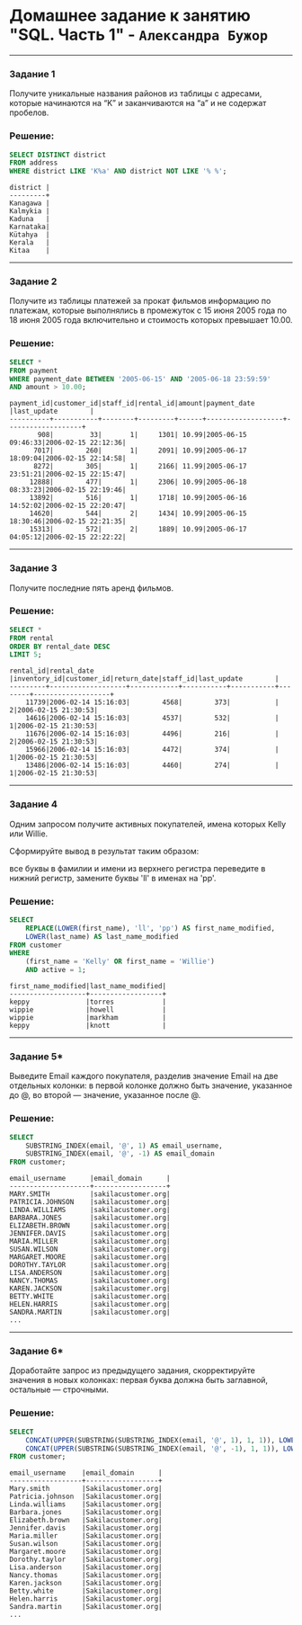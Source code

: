 # Домашнее задание к занятию "SQL. Часть 1" - `Александра Бужор`

---

### Задание 1

Получите уникальные названия районов из таблицы с адресами, которые начинаются на “K” и заканчиваются на “a” и не содержат пробелов.

### Решение:

```sql
SELECT DISTINCT district
FROM address
WHERE district LIKE 'K%a' AND district NOT LIKE '% %';
```
```
district |
---------+
Kanagawa |
Kalmykia |
Kaduna   |
Karnataka|
Kütahya  |
Kerala   |
Kitaa    |
```

---

### Задание 2

Получите из таблицы платежей за прокат фильмов информацию по платежам, которые выполнялись в промежуток с 15 июня 2005 года по 18 июня 2005 года включительно и стоимость которых превышает 10.00.

### Решение:
```sql
SELECT *
FROM payment
WHERE payment_date BETWEEN '2005-06-15' AND '2005-06-18 23:59:59'
AND amount > 10.00;
```
```
payment_id|customer_id|staff_id|rental_id|amount|payment_date       |last_update        |
----------+-----------+--------+---------+------+-------------------+-------------------+
       908|         33|       1|     1301| 10.99|2005-06-15 09:46:33|2006-02-15 22:12:36|
      7017|        260|       1|     2091| 10.99|2005-06-17 18:09:04|2006-02-15 22:14:58|
      8272|        305|       1|     2166| 11.99|2005-06-17 23:51:21|2006-02-15 22:15:47|
     12888|        477|       1|     2306| 10.99|2005-06-18 08:33:23|2006-02-15 22:19:46|
     13892|        516|       1|     1718| 10.99|2005-06-16 14:52:02|2006-02-15 22:20:47|
     14620|        544|       2|     1434| 10.99|2005-06-15 18:30:46|2006-02-15 22:21:35|
     15313|        572|       2|     1889| 10.99|2005-06-17 04:05:12|2006-02-15 22:22:22|
```
---

### Задание 3

Получите последние пять аренд фильмов.

### Решение:

```sql
SELECT *
FROM rental
ORDER BY rental_date DESC
LIMIT 5;
```
```
rental_id|rental_date        |inventory_id|customer_id|return_date|staff_id|last_update        |
---------+-------------------+------------+-----------+-----------+--------+-------------------+
    11739|2006-02-14 15:16:03|        4568|        373|           |       2|2006-02-15 21:30:53|
    14616|2006-02-14 15:16:03|        4537|        532|           |       1|2006-02-15 21:30:53|
    11676|2006-02-14 15:16:03|        4496|        216|           |       2|2006-02-15 21:30:53|
    15966|2006-02-14 15:16:03|        4472|        374|           |       1|2006-02-15 21:30:53|
    13486|2006-02-14 15:16:03|        4460|        274|           |       1|2006-02-15 21:30:53|
```

---

### Задание 4

Одним запросом получите активных покупателей, имена которых Kelly или Willie.

Сформируйте вывод в результат таким образом:

все буквы в фамилии и имени из верхнего регистра переведите в нижний регистр,
замените буквы 'll' в именах на 'pp'.

### Решение:

```sql
SELECT 
    REPLACE(LOWER(first_name), 'll', 'pp') AS first_name_modified,
    LOWER(last_name) AS last_name_modified
FROM customer
WHERE 
    (first_name = 'Kelly' OR first_name = 'Willie')
    AND active = 1;
```
```
first_name_modified|last_name_modified|
-------------------+------------------+
keppy              |torres            |
wippie             |howell            |
wippie             |markham           |
keppy              |knott             |
```

---

### Задание 5*

Выведите Email каждого покупателя, разделив значение Email на две отдельных колонки: в первой колонке должно быть значение, указанное до @, во второй — значение, указанное после @.

### Решение:

```sql
SELECT 
    SUBSTRING_INDEX(email, '@', 1) AS email_username,
    SUBSTRING_INDEX(email, '@', -1) AS email_domain
FROM customer;
```
```
email_username      |email_domain      |
--------------------+------------------+
MARY.SMITH          |sakilacustomer.org|
PATRICIA.JOHNSON    |sakilacustomer.org|
LINDA.WILLIAMS      |sakilacustomer.org|
BARBARA.JONES       |sakilacustomer.org|
ELIZABETH.BROWN     |sakilacustomer.org|
JENNIFER.DAVIS      |sakilacustomer.org|
MARIA.MILLER        |sakilacustomer.org|
SUSAN.WILSON        |sakilacustomer.org|
MARGARET.MOORE      |sakilacustomer.org|
DOROTHY.TAYLOR      |sakilacustomer.org|
LISA.ANDERSON       |sakilacustomer.org|
NANCY.THOMAS        |sakilacustomer.org|
KAREN.JACKSON       |sakilacustomer.org|
BETTY.WHITE         |sakilacustomer.org|
HELEN.HARRIS        |sakilacustomer.org|
SANDRA.MARTIN       |sakilacustomer.org|
...
```

---

### Задание 6*

Доработайте запрос из предыдущего задания, скорректируйте значения в новых колонках: первая буква должна быть заглавной, остальные — строчными.

### Решение:

```sql
SELECT 
    CONCAT(UPPER(SUBSTRING(SUBSTRING_INDEX(email, '@', 1), 1, 1)), LOWER(SUBSTRING(SUBSTRING_INDEX(email, '@', 1), 2))) AS email_username,
    CONCAT(UPPER(SUBSTRING(SUBSTRING_INDEX(email, '@', -1), 1, 1)), LOWER(SUBSTRING(SUBSTRING_INDEX(email, '@', -1), 2))) AS email_domain
FROM customer;
```
```
email_username    |email_domain      |
------------------+------------------+
Mary.smith        |Sakilacustomer.org|
Patricia.johnson  |Sakilacustomer.org|
Linda.williams    |Sakilacustomer.org|
Barbara.jones     |Sakilacustomer.org|
Elizabeth.brown   |Sakilacustomer.org|
Jennifer.davis    |Sakilacustomer.org|
Maria.miller      |Sakilacustomer.org|
Susan.wilson      |Sakilacustomer.org|
Margaret.moore    |Sakilacustomer.org|
Dorothy.taylor    |Sakilacustomer.org|
Lisa.anderson     |Sakilacustomer.org|
Nancy.thomas      |Sakilacustomer.org|
Karen.jackson     |Sakilacustomer.org|
Betty.white       |Sakilacustomer.org|
Helen.harris      |Sakilacustomer.org|
Sandra.martin     |Sakilacustomer.org|
...
```
